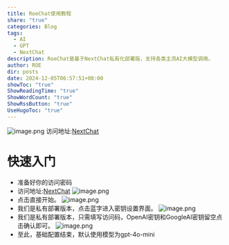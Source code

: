 ```yaml
---
title: RoeChat使用教程
share: "true"
categories: Blog
tags:
  - AI
  - GPT
  - NextChat
description: RoeChat是基于NextChat私有化部署版，支持各类主流AI大模型调用。
author: ROE
dir: posts
date: 2024-12-05T06:57:51+08:00
showToc: "true"
ShowReadingTime: "true"
ShowWordCount: "true"
ShowRssButton: "true"
UseHugoToc: "true"
---
```

![image.png](https://s2.loli.net/2024/12/05/KGiPqLEDhzn21OH.png)
访问地址:[NextChat](https://chat.roefruit.com/)
# 快速入门
- 准备好你的访问密码
- 访问地址:[NextChat](https://chat.roefruit.com/)
![image.png](https://s2.loli.net/2024/12/05/GKBMVmoAzTrguc5.png)
- 点击直接开始。
![image.png](https://s2.loli.net/2024/12/05/oXUKudimjYaqz5c.png)
- 我们是私有部署版本，点击蓝字进入密钥设置界面。
![image.png](https://s2.loli.net/2024/12/05/PXhG2lv5D9OQmTs.png)
- 我们是私有部署版本，只需填写访问码，OpenAI密钥和GoogleAI密钥留空点击确认即可。
![image.png](https://s2.loli.net/2024/12/05/gXKJ4BrAsMewbu2.png)
- 至此，基础配置结束，默认使用模型为gpt-4o-mini